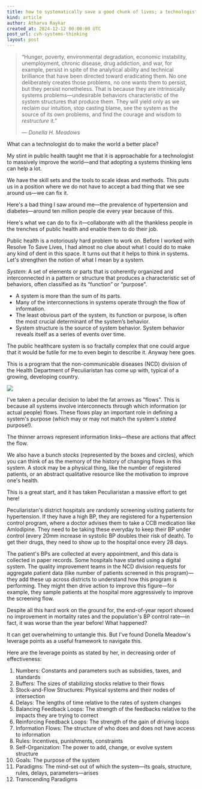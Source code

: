 ```yaml
---
title: how to systematically save a good chunk of lives; a technologist's guide
kind: article
author: Atharva Raykar
created_at: 2024-12-12 00:00:00 UTC
post_url: cvh-systems-thinking
layout: post
---
```

> “Hunger, poverty, environmental degradation, economic instability, unemployment, chronic disease, drug addiction, and war, for example, persist in spite of the analytical ability and technical brilliance that have been directed toward eradicating them. No one deliberately creates those problems, no one wants them to persist, but they persist nonetheless. That is because they are intrinsically systems problems—undesirable behaviors characteristic of the system structures that produce them. They will yield only as we reclaim our intuition, stop casting blame, see the system as the source of its own problems, and find the courage and wisdom to *restructure* it.”
>
> — *Donella H. Meadows*

What can a technologist do to make the world a better place?

My stint in public health taught me that it is approachable for a technologist to massively improve the world—and that adopting a systems thinking lens can help a lot.

We have the skill sets and the tools to scale ideas and methods. This puts us in a position where we do not have to accept a bad thing that we see around us—we can fix it.

Here's a bad thing I saw around me—the prevalence of hypertension and diabetes—around ten million people die every year because of this.

Here's what we can do to fix it—collaborate with all the thankless people in the trenches of public health and enable them to do their job.

Public health is a notoriously hard problem to work on. Before I worked with Resolve To Save Lives, I had almost no clue about what I could do to make any kind of dent in this space. It turns out that it helps to think in systems. Let's strengthen the notion of what I mean by a system.

*System*: A set of elements or parts that is coherently organized and interconnected in a pattern or structure that produces a characteristic set of behaviors, often classified as its “function” or “purpose".

* A system is more than the sum of its parts.
* Many of the interconnections in systems operate through the flow of information.
* The least obvious part of the system, its function or purpose, is often the most crucial determinant of the system’s behavior.
* System structure is the source of system behavior. System behavior reveals itself as a series of events over time.

The public healthcare system is so fractally complex that one could argue that it would be futile for me to even begin to describe it. Anyway here goes.

This is a program that the non-communicable diseases (NCD) division of the Health Department of Peculiaristan has come up with, typical of a growing, developing country.

![](/images/blog/sydiag1.png)

I've taken a peculiar decision to label the fat arrows as "flows". This is because all systems involve interconnects through which information (or actual people) flows. These flows play an important role in defining a system's purpose (which may or may not match the system's _stated_ purpose!).

The thinner arrows represent information links—these are actions that affect the flow.

We also have a bunch _stocks_ (represented by the boxes and circles), which you can think of as the memory of the history of changing flows in this system. A stock may be a physical thing, like the number of registered patients, or an abstract qualitative resource like the motivation to improve one's health.

This is a great start, and it has taken Peculiaristan a massive effort to get here!

Peculiaristan's district hospitals are randomly screening visiting patients for hypertension. If they have a high BP, they are registered for a hypertension control program, where a doctor advises them to take a CCB medication like Amlodipine. They need to be taking these everyday to keep their BP under control (every 20mm increase in systolic BP doubles their risk of death). To get their drugs, they need to show up to the hospital once every 28 days.

The patient's BPs are collected at every appointment, and this data is collected in paper records. Some hospitals have started using a digital system. The quality improvement teams in the NCD division requests for aggregate patient data (like number of patients screened in this program)—they add these up across districts to understand how this program is performing. They might then drive action to improve this figure—for example, they sample patients at the hospital more aggressively to improve the screening flow.

Despite all this hard work on the ground for, the end-of-year report showed no improvement in mortality rates and the population's BP control rate—in fact, it was worse than the year before! What happened?

It can get overwhelming to untangle this. But I've found Donella Meadow's leverage points as a useful framework to navigate this.

Here are the leverage points as stated by her, in decreasing order of effectiveness:

1. Numbers: Constants and parameters such as subsidies, taxes, and standards
2. Buffers: The sizes of stabilizing stocks relative to their flows
3. Stock-and-Flow Structures: Physical systems and their nodes of intersection
4. Delays: The lengths of time relative to the rates of system changes
8. Balancing Feedback Loops: The strength of the feedbacks relative to the impacts they are trying to correct
7. Reinforcing Feedback Loops: The strength of the gain of driving loops
6. Information Flows: The structure of who does and does not have access to information
5. Rules: Incentives, punishments, constraints
4. Self-Organization: The power to add, change, or evolve system structure 
3. Goals: The purpose of the system
2. Paradigms: The mind-set out of which the system—its goals, structure, rules, delays, parameters—arises
1. Transcending Paradigms

